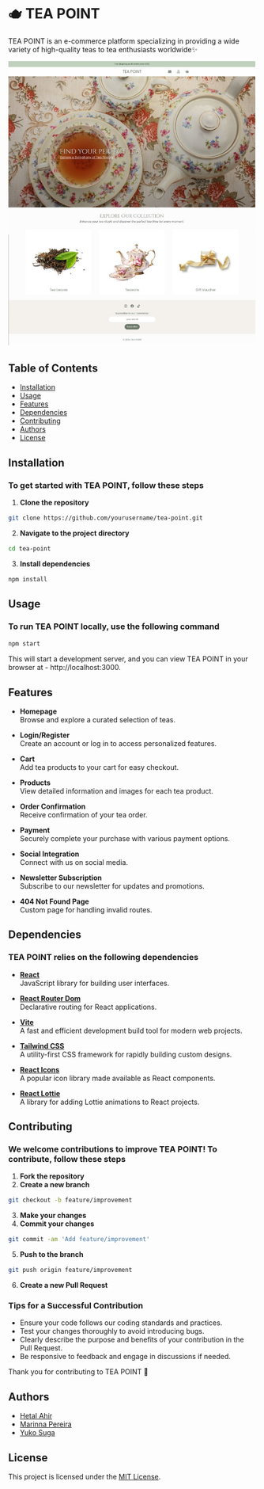 # 🫖 TEA POINT

TEA POINT is an e-commerce platform specializing in providing a wide variety of high-quality teas to tea enthusiasts worldwide✨

<img src="./src/assets/readme-image1.jpg" alt="TEA POINT Screenshot" width="500">

## Table of Contents

- [Installation](#installation)
- [Usage](#usage)
- [Features](#features)
- [Dependencies](#dependencies)
- [Contributing](#contributing)
- [Authors](#authors)
- [License](#license)

## Installation

### To get started with TEA POINT, follow these steps

1. **Clone the repository**

```bash
git clone https://github.com/yourusername/tea-point.git
```

2. **Navigate to the project directory**

```bash
cd tea-point
```

3. **Install dependencies**

```bash
npm install
```

## Usage

### To run TEA POINT locally, use the following command

```bash
npm start
```

This will start a development server, and you can view TEA POINT in your browser at - http://localhost:3000.

## Features

- **Homepage**  
  Browse and explore a curated selection of teas.

- **Login/Register**  
  Create an account or log in to access personalized features.

- **Cart**  
  Add tea products to your cart for easy checkout.

- **Products**  
  View detailed information and images for each tea product.

- **Order Confirmation**  
  Receive confirmation of your tea order.

- **Payment**  
  Securely complete your purchase with various payment options.

- **Social Integration**  
  Connect with us on social media.

- **Newsletter Subscription**  
  Subscribe to our newsletter for updates and promotions.

- **404 Not Found Page**  
  Custom page for handling invalid routes.

## Dependencies

### TEA POINT relies on the following dependencies

- [**React**](https://react.dev/)  
  JavaScript library for building user interfaces.

- [**React Router Dom**](https://reactrouter.com/en/main)  
  Declarative routing for React applications.

- [**Vite**](https://vitejs.dev/)  
  A fast and efficient development build tool for modern web projects.

- [**Tailwind CSS**](https://tailwindcss.com/)  
  A utility-first CSS framework for rapidly building custom designs.

- [**React Icons**](https://react-icons.github.io/react-icons/)  
  A popular icon library made available as React components.

- [**React Lottie**](https://www.npmjs.com/package/react-lottie)  
  A library for adding Lottie animations to React projects.

## Contributing

### We welcome contributions to improve TEA POINT! To contribute, follow these steps

1. **Fork the repository**
2. **Create a new branch**

```bash
git checkout -b feature/improvement
```

3. **Make your changes**
4. **Commit your changes**

```bash
git commit -am 'Add feature/improvement'
```

5. **Push to the branch**

```bash
git push origin feature/improvement
```

6. **Create a new Pull Request**

### Tips for a Successful Contribution

- Ensure your code follows our coding standards and practices.
- Test your changes thoroughly to avoid introducing bugs.
- Clearly describe the purpose and benefits of your contribution in the Pull Request.
- Be responsive to feedback and engage in discussions if needed.

Thank you for contributing to TEA POINT 🌱

## Authors

- <a href="https://github.com/Hetal2409" target="_blank">Hetal Ahir</a>
- <a href="https://github.com/MarinnaPereira" target="_blank">Marinna Pereira</a>
- <a href="https://github.com/yukosuga" target="_blank">Yuko Suga</a>

## License

This project is licensed under the <a href="https://opensource.org/licenses/MIT/" target="_blank">MIT License</a>.
